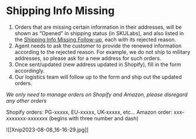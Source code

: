 # Shipping Info Missing
1. Orders that are missing certain information in their addresses, will be shown as “Opened” in shipping status (in SKULabs), and also listed in the [Shipping Info Missing Follow-up](https://docs.google.com/spreadsheets/d/1JGEB4lF3NW7xdm78EnAu3EREmbbfI07jiRqdN3u9QWw/edit?usp=sharing), each with its rejected reason.  
2. Agent needs to ask the customer to provide the renewed information according to the rejected reason. For example, we do not ship to military addresses, so please ask for a new address for such orders.  
3. Once sent/updated (new address updated in Shopify), fill in the form accordingly.  
4. Our logistics team will follow up to the form and ship out the updated orders.

*We only need to manage orders on Shopify and Amazon, please disregard any other orders*

Shopify orders: PG-xxxxx, EU-xxxxx, UK-xxxxx, etc...
Amazon order: xxx-xxxxxxx-xxxxxxx (begins with three number and dash)


![[Xnip2023-08-08_16-16-29.jpg]]